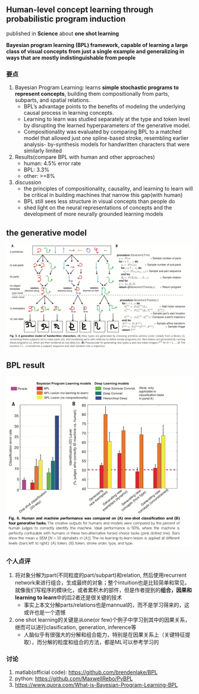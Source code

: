 ## Human-level concept learning through probabilistic program induction

published in **Science** about **one shot learning**

**Bayesian program learning (BPL) framework, capable of learning a large class of visual concepts from just a single example and generalizing in ways that are mostly indistinguishable from people**

### 要点

1. Bayesian Program Learning: learns **simple stochastic programs to represent concepts**, building them compositionally from parts, subparts, and spatial relations.
	* BPL’s advantage points to the benefits of modeling the underlying causal process in learning concepts.
	* Learning to learn was studied separately at the type and token level by disrupting the learned hyperparameters of the generative model.
	* Compositionality was evaluated by comparing BPL to a matched model that allowed just one spline-based stroke, resembling earlier analysis- by-synthesis models for handwritten characters that were similarly limited
2. Results(compare BPL with human and other approaches)
	* human: 4.5% error rate
	* BPL: 3.3%
	* other: >=8%
3. discussion
	* the principles of compositionality, causality, and learning to learn will be critical in building machines that narrow this gap(with human)
	* BPL still sees less structure in visual concepts than people do
	* shed light on the neural representations of concepts and the development of more neurally grounded learning models



the generative model
---

![BPL](/images/bpl.png)

BPL result
---
![BPL](/images/bpl-result.png)

### 个人点评

1. 将对象分解为part(不同粒度的part/subpart)和relation, 然后使用recurrent network来进行组合，生成最终的对象；整个intuition也是比较简单和常见，就像我们写程序的模块化，或者累积木的部件，但是作者提到的**组合，因果和learning to learn**中的后2者还是很关键的技术
	* 事实上本文分解parts/relations也是mannual的，而不是学习得来的，这或许也是一个遗憾
2. one shot learning的关键是从one(or few)个例子中学习到其中的因果关系，继而可以进行clasification, generation, inference等
	* 人脑似乎有很强大的分解和组合能力，特别是在因果关系上（关键特征提取），而分解的粒度和组合的方法，都是ML可以参考学习的

### 讨论

1. matlab(official code): https://github.com/brendenlake/BPL
2. python: https://github.com/MaxwellRebo/PyBPL
3. https://www.quora.com/What-is-Bayesian-Program-Learning-BPL
